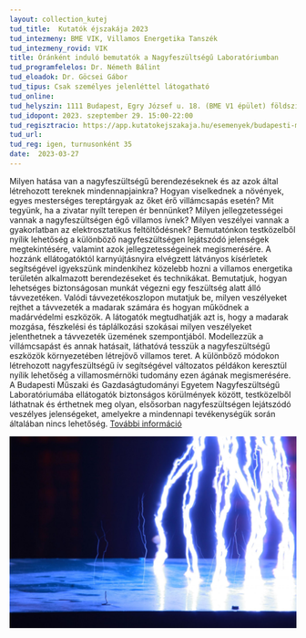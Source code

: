 ```yaml
---
layout: collection_kutej
tud_title:  Kutatók éjszakája 2023
tud_intezmeny: BME VIK, Villamos Energetika Tanszék
tud_intezmeny_rovid: VIK
title: Óránként induló bemutatók a Nagyfeszültségű Laboratóriumban
tud_programfelelos: Dr. Németh Bálint
tud_eloadok: Dr. Göcsei Gábor
tud_tipus: Csak személyes jelenléttel látogatható
tud_online:
tud_helyszin: 1111 Budapest, Egry József u. 18. (BME V1 épület) földszint 024.
tud_idopont: 2023. szeptember 29. 15:00-22:00
tud_regisztracio: https://app.kutatokejszakaja.hu/esemenyek/budapesti-muszaki-es-gazdasagtudomanyi-egyetem/orankent-indulo-bemutatok-a-nagyfeszultsegu-laboratoriumban
tud_url: 
tud_reg: igen, turnusonként 35
date:  2023-03-27
---
```


Milyen hatása van a nagyfeszültségű berendezéseknek és az azok által létrehozott tereknek mindennapjainkra? Hogyan viselkednek a növények, egyes mesterséges tereptárgyak az őket érő villámcsapás esetén? Mit tegyünk, ha a zivatar nyílt terepen ér bennünket? Milyen jellegzetességei vannak a nagyfeszültségen égő villamos ívnek? Milyen veszélyei vannak a gyakorlatban az elektrosztatikus feltöltődésnek? Bemutatónkon testközelből nyílik lehetőség a különböző nagyfeszültségen lejátszódó jelenségek megtekintésére, valamint azok jellegzetességeinek megismerésére. A hozzánk ellátogatóktól karnyújtásnyira elvégzett látványos kísérletek segítségével igyekszünk mindenkihez közelebb hozni a villamos energetika területén alkalmazott berendezéseket és technikákat. Bemutatjuk, hogyan lehetséges biztonságosan munkát végezni egy feszültség alatt álló távvezetéken. Valódi távvezetékoszlopon mutatjuk be, milyen veszélyeket rejthet a távvezeték a madarak számára és hogyan működnek a madárvédelmi eszközök. A látogatók megtudhatják azt is, hogy a madarak mozgása, fészkelési és táplálkozási szokásai milyen veszélyeket jelenthetnek a távvezeték üzemének szempontjából. Modellezzük a villámcsapást és annak hatásait, láthatóvá tesszük a nagyfeszültségű eszközök környezetében létrejövő villamos teret. A különböző módokon létrehozott nagyfeszültségű ív segítségével változatos példákon keresztül nyílik lehetőség a villamosmérnöki tudomány ezen ágának megismerésére. A Budapesti Műszaki és Gazdaságtudományi Egyetem Nagyfeszültségű Laboratóriumába ellátogatók biztonságos körülmények között, testközelből láthatnak és érthetnek meg olyan, elsősorban nagyfeszültségen lejátszódó veszélyes jelenségeket, amelyekre a mindennapi tevékenységük során általában nincs lehetőség. [További információ](http://nfl.vet.bme.hu/)

![Bemutató a Nagyfeszültségű Laboratóriumban](../2022/images/nfl.jpg)
